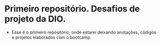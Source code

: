 # Primeiro repositório. Desafios de projeto da DIO.

- Esse é o primeiro repositório, onde estarei deixando anotações, códigos e projetos elaborados com o bootcamp.